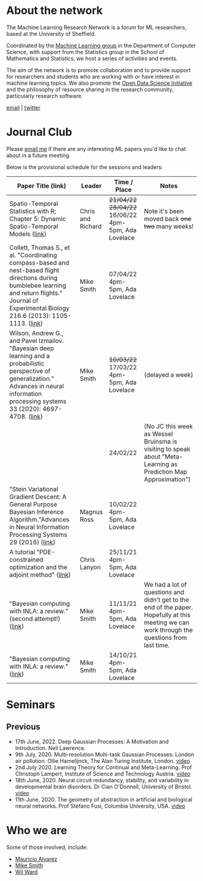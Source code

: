 # About the network

The Machine Learning Research Network is a forum for ML researchers, based at the University of Sheffield. 

Coordinated by the [Machine Learning group](https://www.sheffield.ac.uk/dcs/research/groups/machine-learning) in the Department of Computer Science, with support from the Statistics group in the School of Mathematics and Statistics, we host a series of activities and events. 

The aim of the network is to promote collaboration and to provide support for researchers and students who are working with or have interest in machine learning topics. We also promote the [Open Data Science Initiative](http://opendsi.cc/) and the philosophy of resource sharing in the research community, particularly research software.

<a href="mailto:mlnet@sheffield.ac.uk" target="_blank" rel="noopener">email</a> | 
<a href="http://twitter.com/SheffieldMLNet" target="_blank" rel="noopener">twitter</a>

# Journal Club

Please [email me](mailto:m.t.smith@sheffield.ac.uk) if there are any interesting ML papers you'd like to chat about in a future meeting.

Below is the provisional schedule for the sessions and leaders: 

| Paper Title (link) | Leader | Time / Place | Notes |
| ------------------ | ------ | ---- |-------|
| Spatio-Temporal Statistics with R; Chapter 5: Dynamic Spatio-Temporal Models ([link](https://spacetimewithr.org/Spatio-Temporal%20Statistics%20with%20R.pdf)) | Chris and Richard | ~~21/04/22~~ ~~28/04/22~~ 16/06/22 4pm-5pm, Ada Lovelace | Note it's been moved back ~~one~~ ~~two~~ many weeks! |
| Collett, Thomas S., et al. "Coordinating compass-based and nest-based flight directions during bumblebee learning and return flights." Journal of Experimental Biology 216.6 (2013): 1105-1113. ([link](https://journals.biologists.com/jeb/article/216/6/1105/11935)) | Mike Smith | 07/04/22 4pm-5pm, Ada Lovelace | |
| Wilson, Andrew G., and Pavel Izmailov. "Bayesian deep learning and a probabilistic perspective of generalization." Advances in neural information processing systems 33 (2020): 4697-4708. ([link](https://proceedings.neurips.cc/paper/2020/file/322f62469c5e3c7dc3e58f5a4d1ea399-Paper.pdf)) | Mike Smith | ~~10/03/22~~ 17/03/22 4pm-5pm, Ada Lovelace | (delayed a week) |
| | | 24/02/22 | (No JC this week as Wessel Bruinsma is visiting to speak about "Meta-Learning as Prediction Map Approximation") |
| "Stein Variational Gradient Descent: A General Purpose Bayesian Inference Algorithm."Advances in Neural Information Processing Systems 29 (2016) ([link](https://arxiv.org/pdf/1608.04471.pdf)) | Magnus Ross | 10/02/22 4pm-5pm, Ada Lovelace | |
| A tutorial "PDE-constrained optimization and the adjoint method" ([link](https://cs.stanford.edu/~ambrad/adjoint_tutorial.pdf)) | Chris Lanyon | 25/11/21 4pm-5pm, Ada Lovelace | |
| "Bayesian computing with INLA: a review." (second attempt!) ([link](https://www.annualreviews.org/doi/pdf/10.1146/annurev-statistics-060116-054045)) | Mike Smith | 11/11/21 4pm-5pm, Ada Lovelace | We had a lot of questions and didn't get to the end of the paper. Hopefully at this meeting we can work through the questions from last time. |
| "Bayesian computing with INLA: a review." ([link](https://www.annualreviews.org/doi/pdf/10.1146/annurev-statistics-060116-054045)) | Mike Smith | 14/10/21 4pm-5pm, Ada Lovelace | |



# Seminars

## Previous

- 17th June, 2022. Deep Gaussian Processes: A Motivation and Introduction. Neil Lawrence.
 - 9th July, 2020. Multi-resolution Multi-task Gaussian Processes: London air pollution. Ollie Hamelijnck, The Alan Turing Institute, London. [video](https://www.crowdcast.io/e/ollie-hamelijnck-world)
 - 2nd July 2020. Learning Theory for Continual and Meta-Learning. Prof Christoph Lampert, Institute of Science and Technology Austria. [video](https://www.crowdcast.io/e/christoph-lampert-world)
 - 18th June, 2020. Neural circuit redundancy, stability, and variability in developmental brain disorders. Dr Cian O'Donnell, University of Bristol. [video](https://www.crowdcast.io/e/cian-odonnell-world-wide)
 - 11th June, 2020. The geometry of abstraction in artificial and biological neural networks. Prof Stefano Fusi, Columbia University, USA. [video](https://www.crowdcast.io/e/stefano-fusi-world-wide)

# Who we are

Some of those involved, include:

 - [Mauricio Alvarez](https://www.sheffield.ac.uk/dcs/people/academic/mauricio-alvarez)
 - [Mike Smith](http://michaeltsmith.org.uk/)
 - [Wil Ward](https://wilocw.github.io/)
